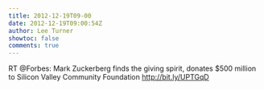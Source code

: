 ```yaml
---
title: 2012-12-19T09-00
date: 2012-12-19T09:00:54Z
author: Lee Turner
showtoc: false
comments: true
---
```


RT @Forbes: Mark Zuckerberg finds the giving spirit, donates $500 million to Silicon Valley Community Foundation http://bit.ly/UPTGqD

